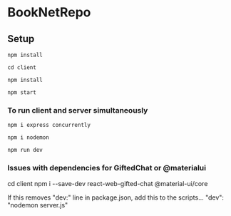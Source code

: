 # BookNetRepo

## Setup
`npm install`

`cd client`

`npm install`

`npm start`

### To run client and server simultaneously
`npm i express concurrently`

`npm i nodemon`

`npm run dev`

### Issues with dependencies for GiftedChat or @materialui
cd client
npm i --save-dev react-web-gifted-chat @material-ui/core

If this removes "dev:" line in package.json, add this to the scripts...
"dev": "nodemon server.js"
